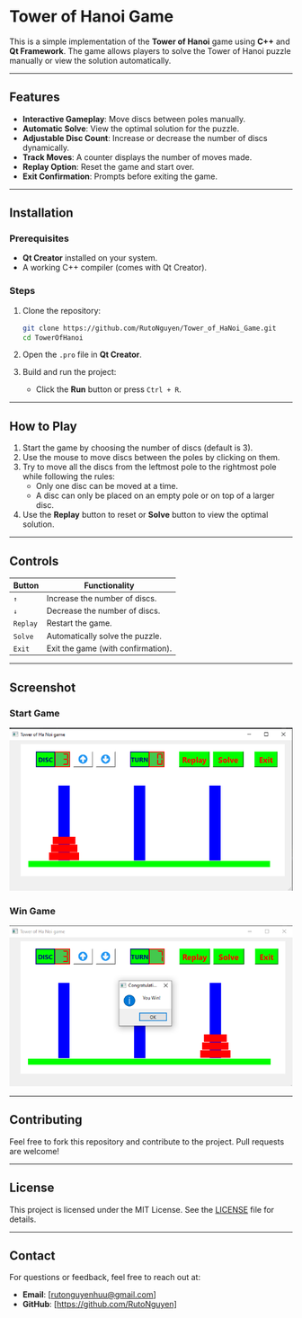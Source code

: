 
# Tower of Hanoi Game

This is a simple implementation of the **Tower of Hanoi** game using **C++** and **Qt Framework**. The game allows players to solve the Tower of Hanoi puzzle manually or view the solution automatically.

---

## Features

- **Interactive Gameplay**: Move discs between poles manually.
- **Automatic Solve**: View the optimal solution for the puzzle.
- **Adjustable Disc Count**: Increase or decrease the number of discs dynamically.
- **Track Moves**: A counter displays the number of moves made.
- **Replay Option**: Reset the game and start over.
- **Exit Confirmation**: Prompts before exiting the game.

---

## Installation

### Prerequisites

- **Qt Creator** installed on your system.
- A working C++ compiler (comes with Qt Creator).

### Steps

1. Clone the repository:
   ```bash
   git clone https://github.com/RutoNguyen/Tower_of_HaNoi_Game.git
   cd TowerOfHanoi
   ```

2. Open the `.pro` file in **Qt Creator**.

3. Build and run the project:
   - Click the **Run** button or press `Ctrl + R`.

---

## How to Play

1. Start the game by choosing the number of discs (default is 3).
2. Use the mouse to move discs between the poles by clicking on them.
3. Try to move all the discs from the leftmost pole to the rightmost pole while following the rules:
   - Only one disc can be moved at a time.
   - A disc can only be placed on an empty pole or on top of a larger disc.
4. Use the **Replay** button to reset or **Solve** button to view the optimal solution.

---

## Controls

| Button     | Functionality                     |
|------------|-----------------------------------|
| `↑`        | Increase the number of discs.     |
| `↓`        | Decrease the number of discs.     |
| `Replay`   | Restart the game.                 |
| `Solve`    | Automatically solve the puzzle.   |
| `Exit`     | Exit the game (with confirmation).|

---

## Screenshot

### Start Game

![Tower of Hanoi Game Screenshot Start Game](image/screen_Short/Screenshot_StartGame.png)

### Win Game

![Tower of Hanoi Game Screenshot Win Game](image/screen_Short/Screenshot_WinGame.png)

---

## Contributing

Feel free to fork this repository and contribute to the project. Pull requests are welcome!

---

## License

This project is licensed under the MIT License. See the [LICENSE](LICENSE) file for details.

---

## Contact

For questions or feedback, feel free to reach out at:
- **Email**: [rutonguyenhuu@gmail.com]
- **GitHub**: [https://github.com/RutoNguyen]
